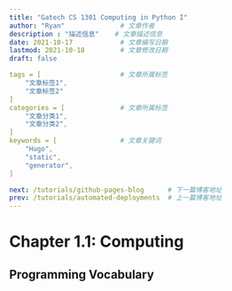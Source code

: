 ```yaml
---
title: "Gatech CS 1301 Computing in Python I"
author: "Ryan"              # 文章作者
description : "描述信息"    # 文章描述信息
date: 2021-10-17            # 文章编写日期
lastmod: 2021-10-18         # 文章修改日期
draft: false

tags = [                    # 文章所属标签
    "文章标签1",
    "文章标签2"
]
categories = [              # 文章所属标签
    "文章分类1",
    "文章分类2",
]
keywords = [                # 文章关键词
    "Hugo",
    "static",
    "generator",
]

next: /tutorials/github-pages-blog      # 下一篇博客地址
prev: /tutorials/automated-deployments  # 上一篇博客地址
---
```

# Chapter 1.1: Computing
## Programming Vocabulary
